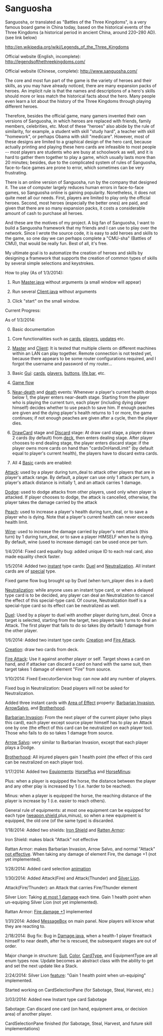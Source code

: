 ﻿Sanguosha
=========
Sanguosha, or translated as "Battles of the Three Kingdoms", is a very famous board game in China today, based on the historical events of the Three Kingdoms (a historical period in ancient China, around 220–280 AD). (see link below)

http://en.wikipedia.org/wiki/Legends_of_the_Three_Kingdoms

Official website (English, incomplete):
http://legendsofthethreekingdoms.com/

Official website (Chinese, complete):
http://www.sanguosha.com/

The core and most fun part of the game is the variety of heroes and their skills, as you may have already noticed, there are many expansion packs of heroes. An implicit rule is that the names and descriptions of a hero's skills should more or less match the historical facts about the hero. Many people even learn a lot about the history of the Three Kingdoms through playing different heroes.

Therefore, besides the official game, many gamers invented their own versions of Sanguosha, in which heroes are replaced with friends, family members, celebrities, etc. Most of these "heroes" also abide by the rule of similarity, for example, a student with skill "study hard", a teacher with skill "homework", or perhaps Obama with skill "medicare". However, most of these designs are limited to a graphical design of the hero card, because actually printing and playing these hero cards are infeasible to most people -- most players are students who are busy at schoolwork as well, and it is hard to gather them together to play a game, which usually lasts more than 20 minutes; besides, due to the complicated system of rules of Sanguosha, face-to-face games are prone to error, which sometimes can be very frustrating.

There is an online version of Sanguosha, run by the company that designed it. The use of computer largely reduces human errors in face-to-face games, so Sanguosha online is gaining popularity. Nonetheless, it does not quite meet all our needs. First, players are limited to play only the official heroes. Second, most heroes (especially the better ones) are paid, and given that there are so many expansion packs, it costs a considerable amount of cash to purchase all heroes.

And these are the motives of my project. A big fan of Sanguosha, I want to build a Sanguosha framework that my friends and I can use to play over the network. Since I wrote the source code, it is easy to add heroes and skills to the game, so one day we can perhaps complete a "CMU-sha" (Battles of CMU), that would be really fun. Best of all, it's free.

My ultimate goal is to automatize the creation of heroes and skills by designing a framework that supports the creation of common types of skills by several simple selections and keystrokes.


How to play (As of 1/3/2014):

1. Run [Master.java](https://github.com/harry5z/Sanguosha/blob/master/src/net/Master.java) without arguments (a small window will appear)

2. Run several [Client.java](https://github.com/harry5z/Sanguosha/blob/master/src/net/Client.java) without arguments

3. Click "start" on the small window.


Current Progress:

As of 1/3/2014:

0. Basic documentation

1. Core functionalities such as [cards](https://github.com/harry5z/Sanguosha/blob/master/src/cards/Card.java), [players](https://github.com/harry5z/Sanguosha/tree/master/src/player), [updates](https://github.com/harry5z/Sanguosha/blob/master/src/update/Update.java) etc.

2. [Master](https://github.com/harry5z/Sanguosha/blob/master/src/net/Master.java) and [Client](https://github.com/harry5z/Sanguosha/blob/master/src/net/Client.java):
It is tested that multiple clients on different machines within an LAN can play together. Remote connection is not tested yet, because there appears to be some router configurations required, and I forgot the username and password of my router...

3. Basic [Gui](https://github.com/harry5z/Sanguosha/tree/master/src/gui): [cards](https://github.com/harry5z/Sanguosha/blob/master/src/gui/CardGui.java), [players](https://github.com/harry5z/Sanguosha/blob/master/src/gui/PlayerGui.java), [buttons](https://github.com/harry5z/Sanguosha/blob/master/src/gui/ButtonGui.java), [life bar](https://github.com/harry5z/Sanguosha/blob/master/src/gui/LifebarGui.java), etc.

4. [Game flow](https://github.com/harry5z/Sanguosha/blob/master/src/update/Stage.java)

5. [Near-death](https://github.com/harry5z/Sanguosha/blob/master/src/update/operations/NearDeathOperation.java) and [death](https://github.com/harry5z/Sanguosha/blob/master/src/update/DeathEvent.java) events:
Whenever a player's current health drops below 1, the player enters near-death stage. Starting from the player who is playing the current turn, each player (including dying player himself) decides whether to use peach to save him. If enough peaches are given and the dying player's health returns to 1 or more, the game continues; if not enough peaches are given after a cycle, then the player dies. 

6. [DrawCard](https://github.com/harry5z/Sanguosha/blob/master/src/update/DrawCardsFromDeck.java) stage and [Discard](https://github.com/harry5z/Sanguosha/blob/master/src/update/operations/TurnDiscardOperation.java) stage:
At draw card stage, a player draws 2 cards (by default) from [deck](https://github.com/harry5z/Sanguosha/blob/master/src/core/Deck.java), then enters dealing stage. After player chooses to end dealing stage, the player enters discard stage: if the player owns more cards on hand than "cardsOnHandLimit" (by default equal to player's current health), the players have to discard extra cards.

7. All 4 [Basic](https://github.com/harry5z/Sanguosha/blob/master/src/cards/basics/Basic.java) cards are enabled:

[Attack](https://github.com/harry5z/Sanguosha/blob/master/src/cards/basics/Attack.java): used by a player during turn_deal to attack other players that are in player's attack range. By default, a player can use only 1 attack per turn, a player's attack distance is initially 1, and an attack carries 1 damage.

[Dodge](https://github.com/harry5z/Sanguosha/blob/master/src/cards/basics/Dodge.java): used to dodge attacks from other players, used only when player is attacked. If player chooses to dodge, the
attack is cancelled, otherwise, the player takes the damage carried by the attack

[Peach](https://github.com/harry5z/Sanguosha/blob/master/src/cards/basics/Peach.java): used to increase a player's health during turn_deal, or to save a player who is dying. Note that a player's current health can never exceeds health limit.

[Wine](https://github.com/harry5z/Sanguosha/blob/master/src/cards/basics/Wine.java): used to increase the damage carried by player's next attack (this turn) by 1 during turn_deal, or to save a player HIMSELF when he is dying. By default, wine (used to increase damage) can be used once per turn.

1/4/2014:
Fixed card equality bug: added unique ID to each real card, also made equality check faster.

1/5/2014:
Added two [instant](https://github.com/harry5z/Sanguosha/blob/master/src/cards/specials/instant/Instant.java) type cards: [Duel](https://github.com/harry5z/Sanguosha/blob/master/src/cards/specials/instant/Duel.java) and [Neutralization](https://github.com/harry5z/Sanguosha/blob/master/src/cards/specials/instant/Neutralization.java). All instant cards are of [special](https://github.com/harry5z/Sanguosha/blob/master/src/cards/specials/Special.java) type. 

Fixed game flow bug brought up by Duel (when turn_player dies in a duel)

[Neutralization](https://github.com/harry5z/Sanguosha/blob/master/src/update/operations/special_operations/NeutralizationOperation.java): while anyone uses an instant type card, or when a delayed type card is to be decided, any player can deal an Neutralization to cancel the effect of this special-type card. Of course, Neutralization itself is a special-type card so its effect can be neutralized as well.

[Duel](https://github.com/harry5z/Sanguosha/blob/master/src/update/operations/special_operations/DuelOperation.java): Used by a player to duel with another player during turn_deal. Once a target is selected, starting from the target, two players take turns to deal an Attack. The first player that fails to do so takes (by default) 1 damage from the other player.

1/6/2014:
Added two instant type cards: [Creation](https://github.com/harry5z/Sanguosha/blob/master/src/cards/specials/instant/Creation.java) and [Fire Attack](https://github.com/harry5z/Sanguosha/blob/master/src/cards/specials/instant/FireAttack.java).

[Creation](https://github.com/harry5z/Sanguosha/blob/master/src/update/operations/special_operations/CreationOperation.java): draw two cards from deck.

[Fire Attack](https://github.com/harry5z/Sanguosha/blob/master/src/update/operations/special_operations/FireAttackOperation.java): Use it against another player or self. Target shows a card on hand, and if attacker can discard a card on hand with the same suit, then target takes 1 damage of element "Fire" from source.

1/10/2014:
Fixed ExecutorService bug: can now add any number of players.

Fixed bug in Neutralization: Dead players will not be asked for Neutralization.

Added three instant cards with [Area of Effect](https://github.com/harry5z/Sanguosha/blob/master/src/update/operations/special_operations/AreaOfEffectOperation.java) property: [Barbarian Invasion](https://github.com/harry5z/Sanguosha/blob/master/src/cards/specials/instant/BarbarianInvasion.java), [ArrowSalvo](https://github.com/harry5z/Sanguosha/blob/master/src/cards/specials/instant/ArrowSalvo.java), and [Brotherhood](https://github.com/harry5z/Sanguosha/blob/master/src/cards/specials/instant/Brotherhood.java).

[Barbarian Invasion](https://github.com/harry5z/Sanguosha/blob/master/src/update/operations/special_operations/BarbarianInvasionOperation.java): From the next player of the current player (who plays this card), each player except source player himself has to play an Attack one by one (the effect of this card can be neutralized on each player too). Those who fails to do so takes 1 damage from source.

[Arrow Salvo](https://github.com/harry5z/Sanguosha/blob/master/src/update/operations/special_operations/ArrowSalvoOperation.java): very similar to Barbarian Invasion, except that each player plays a Dodge.

[Brotherhood](https://github.com/harry5z/Sanguosha/blob/master/src/update/operations/special_operations/BrotherhoodOperation.java): All injured players gain 1 health point (the effect of this card can be neutralized on each player too).

1/17/2014:
Added two [Equipments](https://github.com/harry5z/Sanguosha/blob/master/src/cards/equipments/Equipment.java): [HorsePlus](https://github.com/harry5z/Sanguosha/blob/master/src/cards/equipments/HorsePlus.java) and [HorseMinus](https://github.com/harry5z/Sanguosha/blob/master/src/cards/equipments/HorseMinus.java):

Plus: when a player is equipped the horse, the distance between the player and any other play is increased by 1 (i.e. harder to be reached).

Minus: when a player is equipped the horse, the reaching distance of the player is increase by 1 (i.e. easier to reach others).

General rule of equipments: at most one equipment can be equipped for each type ([weapon](https://github.com/harry5z/Sanguosha/blob/master/src/cards/equipments/weapons/Weapon.java),[shield](https://github.com/harry5z/Sanguosha/blob/master/src/cards/equipments/shields/Shield.java),plus,minus), so when a new equipment is equipped, the old one (of the same type) is discarded.

1/18/2014:
Added two shields: [Iron Shield](https://github.com/harry5z/Sanguosha/blob/master/src/cards/equipments/shields/IronShield.java) and [Ratten Armor](https://github.com/harry5z/Sanguosha/blob/master/src/cards/equipments/shields/RattanArmor.java):

Iron Shield: makes black "Attack" not effective

Rattan Armor: makes Barbarian Invasion, Arrow Salvo, and normal "Attack" [not effective](https://github.com/harry5z/Sanguosha/blob/master/src/cards/equipments/shields/RattanArmor.java#L28-L37). When taking any damage of element Fire, the damage +1 (not yet implemented).

1/28/2014:
Added card selection [animation](https://github.com/harry5z/Sanguosha/blob/master/src/gui/CardGui.java#L66-L79)

1/30/2014:
Added Attack(Fire) and Attack(Thunder) and [Silver Lion](https://github.com/harry5z/Sanguosha/blob/master/src/cards/equipments/shields/SilverLion.java).

Attack(Fire/Thunder): an Attack that carries Fire/Thunder element

Silver Lion: Taking [at most 1 damage](https://github.com/harry5z/Sanguosha/blob/master/src/cards/equipments/shields/SilverLion.java#L31-L35) each time. Gain 1 health point when un-equiping Silver Lion (not yet implemented).

Rattan Armor: [Fire damage +1](https://github.com/harry5z/Sanguosha/blob/master/src/cards/equipments/shields/RattanArmor.java#L39-L44) implemented

1/31/2014:
Added [MessageBox](https://github.com/harry5z/Sanguosha/blob/master/src/gui/MessageBoxGui.java) on main panel. Now players will know what they are reacting to.

2/18/2014:
Bug fix: Bug in [Damage.java](https://github.com/harry5z/Sanguosha/blob/master/src/update/Damage.java), when a health-1 player fireattack himself to near death, after he is rescued, the subsequent stages are out of order.

Major change in structure: [Suit](https://github.com/harry5z/Sanguosha/blob/master/src/cards/Card.java#L17-L20), [Color](https://github.com/harry5z/Sanguosha/blob/master/src/cards/Card.java#L22-L25), [CardType](https://github.com/harry5z/Sanguosha/blob/master/src/cards/Card.java#L27-L30), and EquipmentType are all enum types now. Update becomes an abstract class with the ability to get and set the next update like a Stack.

2/24/2014:
Silver Lion [feature](https://github.com/harry5z/Sanguosha/blob/master/src/cards/equipments/shields/SilverLion.java#L28-L33): "Gain 1 health point when un-equiping" implemented.

Started working on CardSelectionPane (for Sabotage, Steal, Harvest, etc.)

3/03/2014:
Added new Instant type card Sabotage

Sabotage: Can discard one card (on hand, equipment area, or decision area) of another player.

CardSelectionPane finished (for Sabotage, Steal, Harvest, and future skill implementations)
